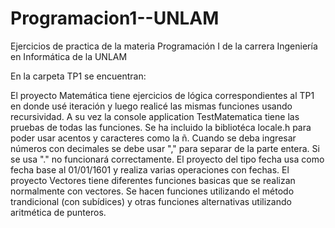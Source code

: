 # Programacion1--UNLAM
Ejercicios de practica de la materia Programación I de la carrera Ingeniería en Informática de la UNLAM


En la carpeta TP1 se encuentran: 

El proyecto Matemática tiene ejercicios de lógica correspondientes al TP1 en donde usé iteración y luego realicé las mismas funciones usando recursividad.
A su vez la console application TestMatematica tiene las pruebas de todas las funciones. Se ha incluido la bibliotéca locale.h para poder usar acentos y 
caracteres como la ñ. Cuando se deba ingresar números con decimales se debe usar "," para separar de la parte entera. Si se usa "." no funcionará correctamente.
El proyecto del tipo fecha usa como fecha base al 01/01/1601 y realiza varias operaciones con fechas.
El proyecto Vectores tiene diferentes funciones basicas que se realizan normalmente con vectores. Se hacen funciones utilizando el método trandicional (con subídices) 
y otras funciones alternativas utilizando aritmética de punteros.
